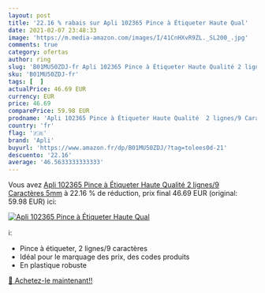 ```yaml
---
layout: post
title: '22.16 % rabais sur Apli 102365 Pince à Étiqueter Haute Qual'
date: 2021-02-07 23:48:33
image: 'https://m.media-amazon.com/images/I/41CnHXvR9ZL._SL200_.jpg'
comments: true
category: ofertas
author: ring
slug: 'B01MU50ZDJ-fr Apli 102365 Pince à Étiqueter Haute Qualité 2 lignes/9...'
sku: 'B01MU50ZDJ-fr'
tags: [  ]
actualPrice: 46.69 EUR
currency: EUR
price: 46.69
comparePrice: 59.98 EUR
prodname: 'Apli 102365 Pince à Étiqueter Haute Qualité  2 lignes/9 Caractères  5mm'
country: 'fr'
flag: '🇫🇷'
brand: 'Apli'
buyurl: 'https://www.amazon.fr/dp/B01MU50ZDJ/?tag=tolees0d-21'
descuento: '22.16'
average: '46.5633333333333'
---
```


Vous avez [Apli 102365 Pince à Étiqueter Haute Qualité  2 lignes/9 Caractères  5mm](https://www.amazon.fr/dp/B01MU50ZDJ/?tag=tolees0d-21)  à  22.16 % de réduction, prix final  46.69 EUR (original: 59.98 EUR) ici:

[![Apli 102365 Pince à Étiqueter Haute Qual](https://m.media-amazon.com/images/I/41CnHXvR9ZL._SL200_.jpg)](https://www.amazon.fr/dp/B01MU50ZDJ/?tag=tolees0d-21)

ℹ️:

- Pince à étiqueter, 2 lignes/9 caractères
- Idéal pour le marquage des prix, des codes produits
- En plastique robuste

[🛒 Achetez-le maintenant!!](https://www.amazon.fr/dp/B01MU50ZDJ/?tag=tolees0d-21)
